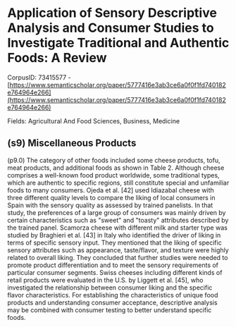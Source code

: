 # Application of Sensory Descriptive Analysis and Consumer Studies to Investigate Traditional and Authentic Foods: A Review

CorpusID: 73415577 - [https://www.semanticscholar.org/paper/5777416e3ab3ce6a0f0f1fd740182e764964e266](https://www.semanticscholar.org/paper/5777416e3ab3ce6a0f0f1fd740182e764964e266)

Fields: Agricultural And Food Sciences, Business, Medicine

## (s9) Miscellaneous Products
(p9.0) The category of other foods included some cheese products, tofu, meat products, and additional foods as shown in Table 2. Although cheese comprises a well-known food product worldwide, some traditional types, which are authentic to specific regions, still constitute special and unfamiliar foods to many consumers. Ojeda et al. [42] used Idiazabal cheese with three different quality levels to compare the liking of local consumers in Spain with the sensory quality as assessed by trained panelists. In that study, the preferences of a large group of consumers was mainly driven by certain characteristics such as "sweet" and "toasty" attributes described by the trained panel. Scamorza cheese with different milk and starter type was studied by Braghieri et al. [43] in Italy who identified the driver of liking in terms of specific sensory input. They mentioned that the liking of specific sensory attributes such as appearance, taste/flavor, and texture were highly related to overall liking. They concluded that further studies were needed to promote product differentiation and to meet the sensory requirements of particular consumer segments. Swiss cheeses including different kinds of retail products were evaluated in the U.S. by Liggett et al. [45], who investigated the relationship between consumer liking and the specific flavor characteristics. For establishing the characteristics of unique food products and understanding consumer acceptance, descriptive analysis may be combined with consumer testing to better understand specific foods.
